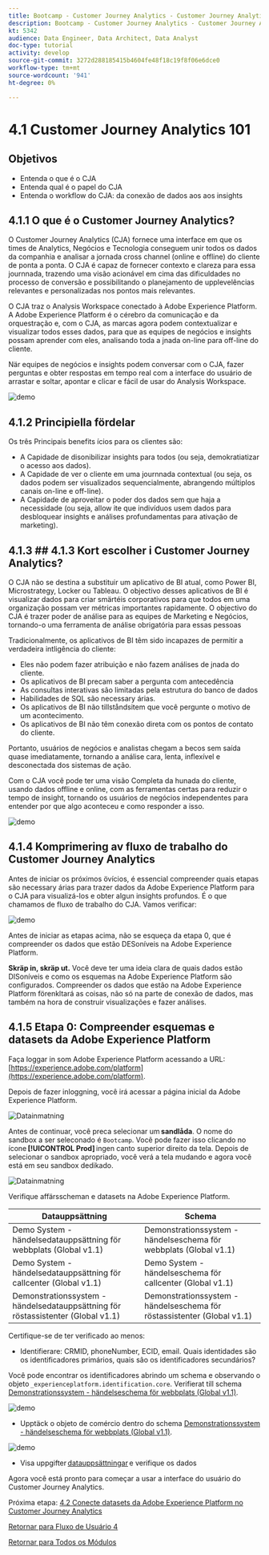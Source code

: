 ```yaml
---
title: Bootcamp - Customer Journey Analytics - Customer Journey Analytics 101 - Brasilien
description: Bootcamp - Customer Journey Analytics - Customer Journey Analytics 101 - Brasilien
kt: 5342
audience: Data Engineer, Data Architect, Data Analyst
doc-type: tutorial
activity: develop
source-git-commit: 3272d288185415b4604fe48f18c19f8f06e6dce0
workflow-type: tm+mt
source-wordcount: '941'
ht-degree: 0%

---
```


# 4.1 Customer Journey Analytics 101

## Objetivos

- Entenda o que é o CJA
- Entenda qual é o papel do CJA
- Entenda o workflow do CJA: da conexão de dados aos aos insights

## 4.1.1 O que é o Customer Journey Analytics?

O Customer Journey Analytics (CJA) fornece uma interface em que os times de Analytics, Negócios e Tecnologia conseguem unir todos os dados da companhia e analisar a jornada cross channel (online e offline) do cliente de ponta a ponta. O CJA é capaz de fornecer contexto e clareza para essa journnada, trazendo uma visão acionável em cima das dificuldades no processo de conversão e possibilitando o planejamento de upplevelências relevantes e personalizadas nos pontos mais relevantes.

O CJA traz o Analysis Workspace conectado à Adobe Experience Platform. A Adobe Experience Platform é o cérebro da comunicação e da orquestração e, com o CJA, as marcas agora podem contextualizar e visualizar todos esses dados, para que as equipes de negócios e insights possam aprender com eles, analisando toda a jnada on-line para off-line do cliente.

När equipes de negócios e insights podem conversar com o CJA, fazer perguntas e obter respostas em tempo real com a interface do usuário de arrastar e soltar, apontar e clicar e fácil de usar do Analysis Workspace.

![demo](./images/cja-adv-analysis1.png)

## 4.1.2 Principiella fördelar

Os três Principais benefits ícios para os clientes são:

- A Capidade de disonibilizar insights para todos (ou seja, demokratiatizar o acesso aos dados).
- A Capidade de ver o cliente em uma journnada contextual (ou seja, os dados podem ser visualizados sequencialmente, abrangendo múltiplos canais on-line e off-line).
- A Capidade de aproveitar o poder dos dados sem que haja a necessidade (ou seja, allow ite que indivíduos usem dados para desbloquear insights e análises profundamentas para ativação de marketing).

## 4.1.3 ## 4.1.3 Kort escolher i Customer Journey Analytics?

O CJA não se destina a substituir um aplicativo de BI atual, como Power BI, Microstrategy, Locker ou Tableau. O objectivo desses aplicativos de BI é visualizar dados para criar smärtéis corporativos para que todos em uma organização possam ver métricas importantes rapidamente. O objectivo do CJA é trazer poder de análise para as equipes de Marketing e Negócios, tornando-o uma ferramenta de análise obrigatória para essas pessoas



Tradicionalmente, os aplicativos de BI têm sido incapazes de permitir a verdadeira intligência do cliente:

- Eles não podem fazer atribuição e não fazem análises de jnada do cliente.
- Os aplicativos de BI precam saber a pergunta com antecedência
- As consultas interativas são limitadas pela estrutura do banco de dados
- Habilidades de SQL são necessary árias.
- Os aplicativos de BI não tillståndsitem que você pergunte o motivo de um acontecimento.
- Os aplicativos de BI não têm conexão direta com os pontos de contato do cliente.

Portanto, usuários de negócios e analistas chegam a becos sem saída quase imediatamente, tornando a análise cara, lenta, inflexível e desconectada dos sistemas de ação.

Com o CJA você pode ter uma visão Completa da hunada do cliente, usando dados offline e online, com as ferramentas certas para reduzir o tempo de insight, tornando os usuários de negócios independentes para entender por que algo aconteceu e como responder a isso.

![demo](./images/cja-use-case.png)

## 4.1.4 Komprimering av fluxo de trabalho do Customer Journey Analytics

Antes de iniciar os próximos övícios, é essencial compreender quais etapas são necessary árias para trazer dados da Adobe Experience Platform para o CJA para visualizá-los e obter algun insights profundos. É o que chamamos de fluxo de trabalho do CJA. Vamos verificar:

![demo](./images/cja-work-flow.jpg)

Antes de iniciar as etapas acima, não se esqueça da etapa 0, que é compreender os dados que estão DESoníveis na Adobe Experience Platform.

**Skräp in, skräp ut.** Você deve ter uma ideia clara de quais dados estão DISoníveis e como os esquemas na Adobe Experience Platform são configurados. Compreender os dados que estão na Adobe Experience Platform förenkltará as coisas, não só na parte de conexão de dados, mas também na hora de construir visualizações e fazer análises.

## 4.1.5 Etapa 0: Compreender esquemas e datasets da Adobe Experience Platform

Faça loggar in som Adobe Experience Platform acessando a URL: [https://experience.adobe.com/platform](https://experience.adobe.com/platform).

Depois de fazer inloggning, você irá acessar a página inicial da Adobe Experience Platform.

![Datainmatning](../uc1/images/home.png)

Antes de continuar, você preca selecionar um **sandlåda**. O nome do sandbox a ser seleconado é ``Bootcamp``. Você pode fazer isso clicando no ícone **[!UICONTROL Prod]** ingen canto superior direito da tela. Depois de selecionar o sandbox apropriado, você verá a tela mudando e agora você está em seu sandbox dedikado.

![Datainmatning](../uc1/images/sb1.png)

Verifique affärsscheman e datasets na Adobe Experience Platform.

| Datauppsättning | Schema |
| ----------------- |-------------| 
| Demo System - händelsedatauppsättning för webbplats (Global v1.1) | Demonstrationssystem - händelseschema för webbplats (Global v1.1) |
| Demo System - händelsedatauppsättning för callcenter (Global v1.1) | Demo System - händelseschema för callcenter (Global v1.1) |
| Demonstrationssystem - händelsedatauppsättning för röstassistenter (Global v1.1) | Demonstrationssystem - händelseschema för röstassistenter (Global v1.1) |

Certifique-se de ter verificado ao menos:

- Identifierare: CRMID, phoneNumber, ECID, email. Quais identidades são os identificadores primários, quais são os identificadores secundários?

Você pode encontrar os identificadores abrindo um schema e observando o objeto `_experienceplatform.identification.core`. Verifierat till schema [Demonstrationssystem - händelseschema för webbplats (Global v1.1)](https://experience.adobe.com/platform/schema).

![demo](./images/identity.png)

- Upptäck o objeto de comércio dentro do schema [Demonstrationssystem - händelseschema för webbplats (Global v1.1)](https://experience.adobe.com/platform/schema).

![demo](./images/commerce.png)

- Visa uppgifter [datauppsättningar](https://experience.adobe.com/platform/dataset/browse?limit=50&amp;page=1&amp;sortDescending=1&amp;sortField=created) e verifique os dados

Agora você está pronto para começar a usar a interface do usuário do Customer Journey Analytics.

Próxima etapa: [4.2 Conecte datasets da Adobe Experience Platform no Customer Journey Analytics](./ex2.md)

[Retornar para Fluxo de Usuário 4](./uc4.md)

[Retornar para Todos os Módulos](../../overview.md)
